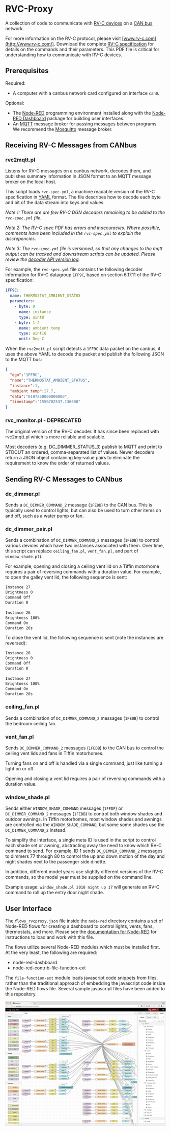 RVC-Proxy
=========

A collection of code to communicate with [RV-C
devices](https://en.wikipedia.org/wiki/RV-C) on a [CAN
bus](https://en.wikipedia.org/wiki/CAN_bus) network.

For more information on the RV-C protocol, please visit
[www.rv-c.com](http://www.rv-c.com/). Download the complete [RV-C
specification](http://www.rv-c.com/?q=node/75) for details on the
commands and their parameters. This PDF file is critical for
understanding how to communicate with RV-C devices.

Prerequisites
-------------

Required:

* A computer with a canbus network card configured on interface `can0`.

Optional:

* The [Node-RED](https://nodered.org/) programming environment installed
  along with the [Node-RED Dashboard](https://github.com/node-red/node-red-dashboard)
  package for building user interfaces.
* An [MQTT](http://mqtt.org/) message broker for passing messages
  between programs. We recommend the [Mosquitto](https://mosquitto.org/) message broker.

Receiving RV-C Messages from CANbus
-----------------------------------

### rvc2mqtt.pl

Listens for RV-C messages on a canbus network, decodes them, and
publishes summary information in JSON format to an MQTT message broker
on the local host.

This script loads `rvc-spec.yml`, a machine readable version of the RV-C
specification in [YAML](https://yaml.org/spec/1.2/spec.html) format.
The file describes how to decode each byte and bit of the data stream
into keys and values.

_Note 1: There are are few RV-C DGN decoders remaining to be added to
the `rvc-spec.yml` file._

_Note 2: The RV-C spec PDF has errors and inaccuracies. Where possible,
comments have been included in the `rvc-spec.yml` to explain the
discrepencies._

_Note 3: The `rvc-spec.yml` file is versioned, so that any changes to
the mqtt output can be tracked and downstream scripts can be updated.
Please review the [decoder API version log](rvc2mqtt-api-versions.md)._

For example, the `rvc-spec.yml` file contains the following decoder
information for RV-C datagroup `1FF9C`, based on section 6.17.11 of the
RV-C specification:

```yaml
1FF9C:
  name: THERMOSTAT_AMBIENT_STATUS
  parameters:
    - byte: 0
      name: instance
      type: uint8
    - byte: 1-2
      name: ambient temp
      type: uint16
      unit: Deg C
```

When the `rvc2mqtt.pl` script detects a `1FF9C` data packet on the canbus,
it uses the above YAML to decode the packet and publish the following JSON
to the MQTT bus:

```json
{
  "dgn":"1FF9C",
  "name":"THERMOSTAT_AMBIENT_STATUS",
  "instance":1,
  "ambient temp":27.7,
  "data":"0197250000000000",
  "timestamp":"1550782537.136680"
}
```

### rvc_monitor.pl - DEPRECATED

The original version of the RV-C decoder. It has since been replaced
with rvc2mqtt.pl which is more reliable and scalable.

Most decoders (e.g. DC_DIMMER_STATUS_3) publish to MQTT and print to
STDOUT an ordered, comma-separated list of values. Newer decoders return
a JSON object containing key-value pairs to eliminate the requirement to
know the order of returned values.

Sending RV-C Messages to CANbus
-----------------------------------

### dc_dimmer.pl

Sends a `DC_DIMMER_COMMAND_2` message (`1FEDB`) to the CAN bus. This is
typically used to control lights, but can also be used to turn other
items on and off, such as a water pump or fan.

### dc_dimmer_pair.pl

Sends a combination of `DC_DIMMER_COMMAND_2` messages (`1FEDB`) to
control various devices which have two instances associated with them.
Over time, this script can replace `ceiling_fan.pl`, `vent_fan.pl`, and
part of `window_shade.pl`).

For example, opening and closing a ceiling vent lid on a Tiffin
motorhome requires a pair of reversing commands with a duration value.
For example, to open the galley vent lid, the following sequence is
sent:

```
Instance 27
Brightness 0
Command Off
Duration 0

Instance 26
Brightness 100%
Command On
Duration 20s
```

To close the vent lid, the following sequence is sent (note the
instances are reversed):

```
Instance 26
Brightness 0
Command Off
Duration 0

Instance 27
Brightness 100%
Command On
Duration 20s
```

### ceiling_fan.pl

Sends a combination of `DC_DIMMER_COMMAND_2` messages (`1FEDB`) to
control the bedroom ceiling fan.

### vent_fan.pl

Sends `DC_DIMMER_COMMAND_2` messages (`1FEDB`) to the CAN bus to control
the ceiling vent lids and fans in Tiffin motorhomes.

Turning fans on and off is handled via a single command, just like
turning a light on or off.

Opening and closing a vent lid requires a pair of reversing commands
with a duration value.

### window_shade.pl

Sends either `WINDOW_SHADE_COMMAND` messages (`1FEDF`) or
`DC_DIMMER_COMMAND_2` messages (`1FEDB`) to control both window shades
and outdoor awnings. In Tiffin motorhomes, most window shades and
awnings are controlled via the `WINDOW_SHADE_COMMAND`, but some some
shades use the `DC_DIMMER_COMMAND_2` instead.

To simplify the interface, a single meta ID is used in the script to
control each shade set or awning, abstracting away the need to know
which RV-C command to send. For example, ID 1 sends
`DC_DIMMER_COMMAND_2` messages to dimmers 77 through 80 to control the
up and down motion of the day and night shades next to the passenger
side dinette.

In addition, different model years use slightly different versions of
the RV-C commands, so the model year must be supplied on the command
line.

Example usage: `window_shade.pl 2018 night up 17` will generate an RV-C
command to roll up the entry door night shade.

User Interface
--------------

The `flows_rvcproxy.json` file inside the `node-red` directory contains
a set of Node-RED flows for creating a dashboard to control lights,
vents, fans, thermostats, and more. Please see the [documentation for
Node-RED](https://nodered.org/docs/) for instructions to load and work
with this file.

The flows utilize several Node-RED modules which must be installed
first. At the very least, the following are required:

* node-red-dashboard
* node-red-contrib-file-function-ext

The `file-function-ext` module loads javascript code snippets from
files, rather than the traditional approach of embedding the javascript
code inside the Node-RED flows file. Several sample javascript files
have been added to this repository.

![Node-RED Flows](images/flows.jpg "Node-RED Flows")

